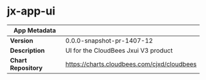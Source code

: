 # jx-app-ui

|App Metadata||
|---|---|
| **Version** | 0.0.0-snapshot-pr-1407-12 |
| **Description** | UI for the CloudBees Jxui V3 product |
| **Chart Repository** | https://charts.cloudbees.com/cjxd/cloudbees |
